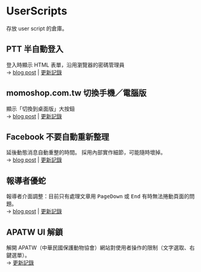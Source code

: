 # UserScripts

存放 user script 的倉庫。


## PTT 半自動登入

登入時顯示 HTML 表單，沿用瀏覽器的密碼管理員<br>
→ [blog post](https://bootleq.blogspot.com/2024/06/ptt-semi-auto-login-user-script.html "PTT「半自動登入」user script - 沒穿方服")
| [更新記錄](/ptt-semi-auto-login.user.js.CHANGES.md)


## momoshop.com.tw 切換手機／電腦版

顯示「切換到桌面版」大按鈕<br>
→ [blog post](https://bootleq.blogspot.com/2024/05/momo-mobile-desktop-fix-user-script.html "MOMO 購物網「切換至桌面版」user script - 沒穿方服")
| [更新記錄](/momoshop_%E5%88%87%E6%8F%9B%E6%89%8B%E6%A9%9F%E9%9B%BB%E8%85%A6%E7%89%88.user.js.CHANGES.md)


## Facebook 不要自動重新整理

延後動態消息自動重整的時間。 採用內部實作細節，可能隨時壞掉。<br>
→ [blog post](https://bootleq.blogspot.com/2024/06/facebook-no-auto-refresh-user-script.html "Facebook（網頁）自動重整對策 - 沒穿方服")
| [更新記錄](/facebook-no-refresh.user.js.CHANGES.md)


## 報導者優蛇

報導者介面調整：目前只有處理文章用 <kbd>PageDown</kbd> 或 <kbd>End</kbd> 有時無法捲動頁面的問題。<br>
→ [blog post](https://bootleq.blogspot.com/2025/07/twreporter-article-scroll-focus-problem-user-script.html "報導者文章無法用 End 捲動的問題，user script - 沒穿方服")
| [更新記錄](/twreporter-user.user.js.CHANGES.md)


## APATW UI 解鎖

解開 APATW（中華民國保護動物協會）網站對使用者操作的限制（文字選取、右鍵選單）。<br>
→ [更新記錄](/apatw-ui-block.user.js.CHANGES.md)

